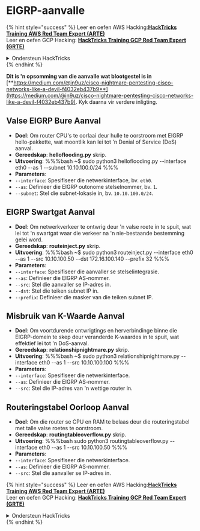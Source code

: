 # EIGRP-aanvalle

{% hint style="success" %}
Leer en oefen AWS Hacking:<img src="/.gitbook/assets/arte.png" alt="" data-size="line">[**HackTricks Training AWS Red Team Expert (ARTE)**](https://training.hacktricks.xyz/courses/arte)<img src="/.gitbook/assets/arte.png" alt="" data-size="line">\
Leer en oefen GCP Hacking: <img src="/.gitbook/assets/grte.png" alt="" data-size="line">[**HackTricks Training GCP Red Team Expert (GRTE)**<img src="/.gitbook/assets/grte.png" alt="" data-size="line">](https://training.hacktricks.xyz/courses/grte)

<details>

<summary>Ondersteun HackTricks</summary>

* Kyk na die [**subskripsieplanne**](https://github.com/sponsors/carlospolop)!
* **Sluit aan by die** 💬 [**Discord-groep**](https://discord.gg/hRep4RUj7f) of die [**telegram-groep**](https://t.me/peass) of **volg** ons op **Twitter** 🐦 [**@hacktricks\_live**](https://twitter.com/hacktricks\_live)**.**
* **Deel hacking truuks deur PRs in te dien by die** [**HackTricks**](https://github.com/carlospolop/hacktricks) en [**HackTricks Cloud**](https://github.com/carlospolop/hacktricks-cloud) github repos.

</details>
{% endhint %}

**Dit is 'n opsomming van die aanvalle wat blootgestel is in** [**https://medium.com/@in9uz/cisco-nightmare-pentesting-cisco-networks-like-a-devil-f4032eb437b9**](https://medium.com/@in9uz/cisco-nightmare-pentesting-cisco-networks-like-a-devil-f4032eb437b9). Kyk daarna vir verdere inligting.

## **Valse EIGRP Bure Aanval**

- **Doel**: Om router CPU's te oorlaai deur hulle te oorstroom met EIGRP hello-pakkette, wat moontlik kan lei tot 'n Denial of Service (DoS) aanval.
- **Gereedskap**: **helloflooding.py** skrip.
- **Uitvoering**:
%%%bash
~$ sudo python3 helloflooding.py --interface eth0 --as 1 --subnet 10.10.100.0/24
%%%
- **Parameters**:
- `--interface`: Spesifiseer die netwerkinterface, bv. `eth0`.
- `--as`: Definieer die EIGRP outonome stelselnommer, bv. `1`.
- `--subnet`: Stel die subnet-lokasie in, bv. `10.10.100.0/24`.

## **EIGRP Swartgat Aanval**

- **Doel**: Om netwerkverkeer te ontwrig deur 'n valse roete in te spuit, wat lei tot 'n swartgat waar die verkeer na 'n nie-bestaande bestemming gelei word.
- **Gereedskap**: **routeinject.py** skrip.
- **Uitvoering**:
%%%bash
~$ sudo python3 routeinject.py --interface eth0 --as 1 --src 10.10.100.50 --dst 172.16.100.140 --prefix 32
%%%
- **Parameters**:
- `--interface`: Spesifiseer die aanvaller se stelselintegrasie.
- `--as`: Definieer die EIGRP AS-nommer.
- `--src`: Stel die aanvaller se IP-adres in.
- `--dst`: Stel die teiken subnet IP in.
- `--prefix`: Definieer die masker van die teiken subnet IP.

## **Misbruik van K-Waarde Aanval**

- **Doel**: Om voortdurende ontwrigtings en herverbindinge binne die EIGRP-domein te skep deur veranderde K-waardes in te spuit, wat effektief lei tot 'n DoS-aanval.
- **Gereedskap**: **relationshipnightmare.py** skrip.
- **Uitvoering**:
%%%bash
~$ sudo python3 relationshipnightmare.py --interface eth0 --as 1 --src 10.10.100.100
%%%
- **Parameters**:
- `--interface`: Spesifiseer die netwerkinterface.
- `--as`: Definieer die EIGRP AS-nommer.
- `--src`: Stel die IP-adres van 'n wettige router in.

## **Routeringstabel Oorloop Aanval**

- **Doel**: Om die router se CPU en RAM te belaas deur die routeringstabel met talle valse roetes te oorstroom.
- **Gereedskap**: **routingtableoverflow.py** skrip.
- **Uitvoering**:
%%%bash
sudo python3 routingtableoverflow.py --interface eth0 --as 1 --src 10.10.100.50
%%%
- **Parameters**:
- `--interface`: Spesifiseer die netwerkinterface.
- `--as`: Definieer die EIGRP AS-nommer.
- `--src`: Stel die aanvaller se IP-adres in.


{% hint style="success" %}
Leer en oefen AWS Hacking:<img src="/.gitbook/assets/arte.png" alt="" data-size="line">[**HackTricks Training AWS Red Team Expert (ARTE)**](https://training.hacktricks.xyz/courses/arte)<img src="/.gitbook/assets/arte.png" alt="" data-size="line">\
Leer en oefen GCP Hacking: <img src="/.gitbook/assets/grte.png" alt="" data-size="line">[**HackTricks Training GCP Red Team Expert (GRTE)**<img src="/.gitbook/assets/grte.png" alt="" data-size="line">](https://training.hacktricks.xyz/courses/grte)

<details>

<summary>Ondersteun HackTricks</summary>

* Kyk na die [**subskripsieplanne**](https://github.com/sponsors/carlospolop)!
* **Sluit aan by die** 💬 [**Discord-groep**](https://discord.gg/hRep4RUj7f) of die [**telegram-groep**](https://t.me/peass) of **volg** ons op **Twitter** 🐦 [**@hacktricks\_live**](https://twitter.com/hacktricks\_live)**.**
* **Deel hacking truuks deur PRs in te dien by die** [**HackTricks**](https://github.com/carlospolop/hacktricks) en [**HackTricks Cloud**](https://github.com/carlospolop/hacktricks-cloud) github repos.

</details>
{% endhint %}
